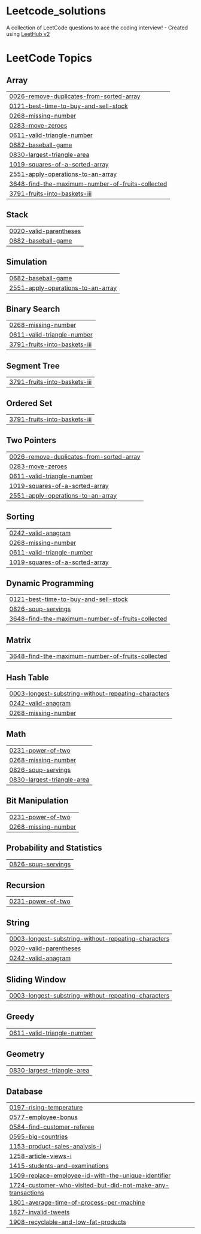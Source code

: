 # Leetcode_solutions
A collection of LeetCode questions to ace the coding interview! - Created using [LeetHub v2](https://github.com/arunbhardwaj/LeetHub-2.0)

<!---LeetCode Topics Start-->
# LeetCode Topics
## Array
|  |
| ------- |
| [0026-remove-duplicates-from-sorted-array](https://github.com/megarajstu/Leetcode_solutions/tree/master/0026-remove-duplicates-from-sorted-array) |
| [0121-best-time-to-buy-and-sell-stock](https://github.com/megarajstu/Leetcode_solutions/tree/master/0121-best-time-to-buy-and-sell-stock) |
| [0268-missing-number](https://github.com/megarajstu/Leetcode_solutions/tree/master/0268-missing-number) |
| [0283-move-zeroes](https://github.com/megarajstu/Leetcode_solutions/tree/master/0283-move-zeroes) |
| [0611-valid-triangle-number](https://github.com/megarajstu/Leetcode_solutions/tree/master/0611-valid-triangle-number) |
| [0682-baseball-game](https://github.com/megarajstu/Leetcode_solutions/tree/master/0682-baseball-game) |
| [0830-largest-triangle-area](https://github.com/megarajstu/Leetcode_solutions/tree/master/0830-largest-triangle-area) |
| [1019-squares-of-a-sorted-array](https://github.com/megarajstu/Leetcode_solutions/tree/master/1019-squares-of-a-sorted-array) |
| [2551-apply-operations-to-an-array](https://github.com/megarajstu/Leetcode_solutions/tree/master/2551-apply-operations-to-an-array) |
| [3648-find-the-maximum-number-of-fruits-collected](https://github.com/megarajstu/Leetcode_solutions/tree/master/3648-find-the-maximum-number-of-fruits-collected) |
| [3791-fruits-into-baskets-iii](https://github.com/megarajstu/Leetcode_solutions/tree/master/3791-fruits-into-baskets-iii) |
## Stack
|  |
| ------- |
| [0020-valid-parentheses](https://github.com/megarajstu/Leetcode_solutions/tree/master/0020-valid-parentheses) |
| [0682-baseball-game](https://github.com/megarajstu/Leetcode_solutions/tree/master/0682-baseball-game) |
## Simulation
|  |
| ------- |
| [0682-baseball-game](https://github.com/megarajstu/Leetcode_solutions/tree/master/0682-baseball-game) |
| [2551-apply-operations-to-an-array](https://github.com/megarajstu/Leetcode_solutions/tree/master/2551-apply-operations-to-an-array) |
## Binary Search
|  |
| ------- |
| [0268-missing-number](https://github.com/megarajstu/Leetcode_solutions/tree/master/0268-missing-number) |
| [0611-valid-triangle-number](https://github.com/megarajstu/Leetcode_solutions/tree/master/0611-valid-triangle-number) |
| [3791-fruits-into-baskets-iii](https://github.com/megarajstu/Leetcode_solutions/tree/master/3791-fruits-into-baskets-iii) |
## Segment Tree
|  |
| ------- |
| [3791-fruits-into-baskets-iii](https://github.com/megarajstu/Leetcode_solutions/tree/master/3791-fruits-into-baskets-iii) |
## Ordered Set
|  |
| ------- |
| [3791-fruits-into-baskets-iii](https://github.com/megarajstu/Leetcode_solutions/tree/master/3791-fruits-into-baskets-iii) |
## Two Pointers
|  |
| ------- |
| [0026-remove-duplicates-from-sorted-array](https://github.com/megarajstu/Leetcode_solutions/tree/master/0026-remove-duplicates-from-sorted-array) |
| [0283-move-zeroes](https://github.com/megarajstu/Leetcode_solutions/tree/master/0283-move-zeroes) |
| [0611-valid-triangle-number](https://github.com/megarajstu/Leetcode_solutions/tree/master/0611-valid-triangle-number) |
| [1019-squares-of-a-sorted-array](https://github.com/megarajstu/Leetcode_solutions/tree/master/1019-squares-of-a-sorted-array) |
| [2551-apply-operations-to-an-array](https://github.com/megarajstu/Leetcode_solutions/tree/master/2551-apply-operations-to-an-array) |
## Sorting
|  |
| ------- |
| [0242-valid-anagram](https://github.com/megarajstu/Leetcode_solutions/tree/master/0242-valid-anagram) |
| [0268-missing-number](https://github.com/megarajstu/Leetcode_solutions/tree/master/0268-missing-number) |
| [0611-valid-triangle-number](https://github.com/megarajstu/Leetcode_solutions/tree/master/0611-valid-triangle-number) |
| [1019-squares-of-a-sorted-array](https://github.com/megarajstu/Leetcode_solutions/tree/master/1019-squares-of-a-sorted-array) |
## Dynamic Programming
|  |
| ------- |
| [0121-best-time-to-buy-and-sell-stock](https://github.com/megarajstu/Leetcode_solutions/tree/master/0121-best-time-to-buy-and-sell-stock) |
| [0826-soup-servings](https://github.com/megarajstu/Leetcode_solutions/tree/master/0826-soup-servings) |
| [3648-find-the-maximum-number-of-fruits-collected](https://github.com/megarajstu/Leetcode_solutions/tree/master/3648-find-the-maximum-number-of-fruits-collected) |
## Matrix
|  |
| ------- |
| [3648-find-the-maximum-number-of-fruits-collected](https://github.com/megarajstu/Leetcode_solutions/tree/master/3648-find-the-maximum-number-of-fruits-collected) |
## Hash Table
|  |
| ------- |
| [0003-longest-substring-without-repeating-characters](https://github.com/megarajstu/Leetcode_solutions/tree/master/0003-longest-substring-without-repeating-characters) |
| [0242-valid-anagram](https://github.com/megarajstu/Leetcode_solutions/tree/master/0242-valid-anagram) |
| [0268-missing-number](https://github.com/megarajstu/Leetcode_solutions/tree/master/0268-missing-number) |
## Math
|  |
| ------- |
| [0231-power-of-two](https://github.com/megarajstu/Leetcode_solutions/tree/master/0231-power-of-two) |
| [0268-missing-number](https://github.com/megarajstu/Leetcode_solutions/tree/master/0268-missing-number) |
| [0826-soup-servings](https://github.com/megarajstu/Leetcode_solutions/tree/master/0826-soup-servings) |
| [0830-largest-triangle-area](https://github.com/megarajstu/Leetcode_solutions/tree/master/0830-largest-triangle-area) |
## Bit Manipulation
|  |
| ------- |
| [0231-power-of-two](https://github.com/megarajstu/Leetcode_solutions/tree/master/0231-power-of-two) |
| [0268-missing-number](https://github.com/megarajstu/Leetcode_solutions/tree/master/0268-missing-number) |
## Probability and Statistics
|  |
| ------- |
| [0826-soup-servings](https://github.com/megarajstu/Leetcode_solutions/tree/master/0826-soup-servings) |
## Recursion
|  |
| ------- |
| [0231-power-of-two](https://github.com/megarajstu/Leetcode_solutions/tree/master/0231-power-of-two) |
## String
|  |
| ------- |
| [0003-longest-substring-without-repeating-characters](https://github.com/megarajstu/Leetcode_solutions/tree/master/0003-longest-substring-without-repeating-characters) |
| [0020-valid-parentheses](https://github.com/megarajstu/Leetcode_solutions/tree/master/0020-valid-parentheses) |
| [0242-valid-anagram](https://github.com/megarajstu/Leetcode_solutions/tree/master/0242-valid-anagram) |
## Sliding Window
|  |
| ------- |
| [0003-longest-substring-without-repeating-characters](https://github.com/megarajstu/Leetcode_solutions/tree/master/0003-longest-substring-without-repeating-characters) |
## Greedy
|  |
| ------- |
| [0611-valid-triangle-number](https://github.com/megarajstu/Leetcode_solutions/tree/master/0611-valid-triangle-number) |
## Geometry
|  |
| ------- |
| [0830-largest-triangle-area](https://github.com/megarajstu/Leetcode_solutions/tree/master/0830-largest-triangle-area) |
## Database
|  |
| ------- |
| [0197-rising-temperature](https://github.com/megarajstu/Leetcode_solutions/tree/master/0197-rising-temperature) |
| [0577-employee-bonus](https://github.com/megarajstu/Leetcode_solutions/tree/master/0577-employee-bonus) |
| [0584-find-customer-referee](https://github.com/megarajstu/Leetcode_solutions/tree/master/0584-find-customer-referee) |
| [0595-big-countries](https://github.com/megarajstu/Leetcode_solutions/tree/master/0595-big-countries) |
| [1153-product-sales-analysis-i](https://github.com/megarajstu/Leetcode_solutions/tree/master/1153-product-sales-analysis-i) |
| [1258-article-views-i](https://github.com/megarajstu/Leetcode_solutions/tree/master/1258-article-views-i) |
| [1415-students-and-examinations](https://github.com/megarajstu/Leetcode_solutions/tree/master/1415-students-and-examinations) |
| [1509-replace-employee-id-with-the-unique-identifier](https://github.com/megarajstu/Leetcode_solutions/tree/master/1509-replace-employee-id-with-the-unique-identifier) |
| [1724-customer-who-visited-but-did-not-make-any-transactions](https://github.com/megarajstu/Leetcode_solutions/tree/master/1724-customer-who-visited-but-did-not-make-any-transactions) |
| [1801-average-time-of-process-per-machine](https://github.com/megarajstu/Leetcode_solutions/tree/master/1801-average-time-of-process-per-machine) |
| [1827-invalid-tweets](https://github.com/megarajstu/Leetcode_solutions/tree/master/1827-invalid-tweets) |
| [1908-recyclable-and-low-fat-products](https://github.com/megarajstu/Leetcode_solutions/tree/master/1908-recyclable-and-low-fat-products) |
<!---LeetCode Topics End-->